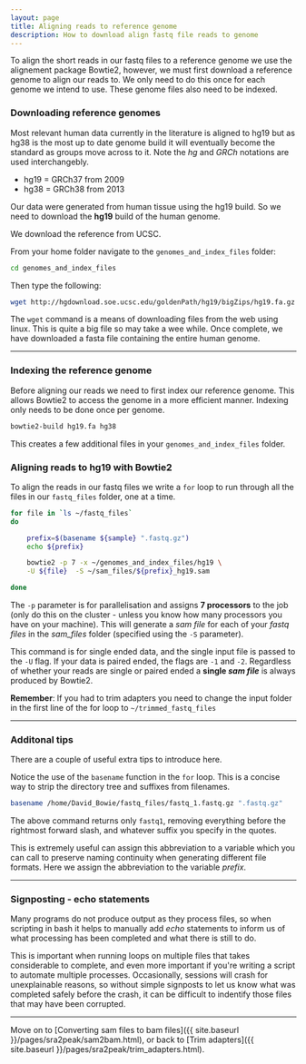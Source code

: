 ```yaml
---
layout: page
title: Aligning reads to reference genome
description: How to download align fastq file reads to genome
---
```


To align the short reads in our fastq files to a reference genome we use the alignement package Bowtie2, 
however, we must first download a reference genome to align our reads to. We only need to do this once for 
each genome we intend to use. These genome files also need to be indexed. 

### Downloading reference genomes

Most relevant human data currently in the literature is aligned to hg19 but as hg38 is the most up to 
date genome build it will eventually become the standard as groups move across to it. Note the *hg* and 
*GRCh* notations are used interchangebly.  

+ hg19 = GRCh37 from 2009
+ hg38 = GRCh38 from 2013

Our data were generated from human tissue using the hg19 build. So we need to download the **hg19** 
build of the human genome. 

We download the reference from UCSC. 

From your home folder navigate to the `genomes_and_index_files` folder:

~~~bash
cd genomes_and_index_files
~~~

Then type the following:

~~~bash
wget http://hgdownload.soe.ucsc.edu/goldenPath/hg19/bigZips/hg19.fa.gz
~~~

The `wget` command is a means of downloading files from the web using linux. This is quite a big file
so may take a wee while. Once complete, we have downloaded a fasta file containing the entire human 
genome.

***

### Indexing the reference genome

Before aligning our reads we need to first index our reference genome. This allows Bowtie2 to access 
the genome in a more efficient manner. Indexing only needs to be done once per genome.

~~~bash
bowtie2-build hg19.fa hg38
~~~
  
This creates a few additional files in your `genomes_and_index_files` folder.

### Aligning reads to hg19 with  Bowtie2

To align the reads in our fastq files we write a `for` loop to run through all the files in our 
`fastq_files` folder, one at a time.  

~~~bash
for file in `ls ~/fastq_files`
do

    prefix=$(basename ${sample} ".fastq.gz")
    echo ${prefix}

    bowtie2 -p 7 -x ~/genomes_and_index_files/hg19 \
    -U ${file}  -S ~/sam_files/${prefix}_hg19.sam

done
~~~~

The `-p` parameter is for parallelisation and assigns **7 processors** to the job (only do this on the
cluster - unless you know how many processors you have on your machine). This will generate a *sam 
file* for each of your *fastq files* in the *sam_files* folder (specified using the `-S` parameter). 

This command is for single ended data, and the single input file is passed to the `-U` flag. If your 
data is paired ended, the flags are `-1` and `-2`. Regardless of whether your reads are single or 
paired ended a **single *sam file*** is always produced by Bowtie2.


**Remember**: If you had to trim adapters you need to change the input folder in the first line of the
for loop to `~/trimmed_fastq_files`

***

### Additonal tips

There are a couple of useful extra tips to introduce here.

Notice the use of the `basename` function in the `for` loop. This is a concise way to strip the directory
tree and suffixes from filenames. 

~~~bash
basename /home/David_Bowie/fastq_files/fastq_1.fastq.gz ".fastq.gz"
~~~

The above command returns only `fastq1`, removing everything before the rightmost forward slash, and 
whatever suffix you specify in the quotes.

This is extremely useful can assign this abbreviation to a variable which you can call to preserve naming 
continuity when generating different file formats. Here we assign the abbreviation to the variable *prefix*.

***

### Signposting - echo statements

Many programs do not produce output as they process files, so when scripting in bash it helps to 
manually add *echo* statements to inform us of what processing has been completed and what there is still 
to do. 

This is important when running loops on multiple files that takes considerable to complete, and even more 
important if you're writing a script to automate multiple processes. Occasionally, sessions will crash for 
unexplainable reasons, so without simple signposts to let us know what was completed safely before the crash, 
it can be difficult to indentify those files that may have been corrupted.      

***

Move on to [Converting sam files to bam files]({{ site.baseurl }}/pages/sra2peak/sam2bam.html), or back
to [Trim adapters]({{ site.baseurl }}/pages/sra2peak/trim_adapters.html).




  
